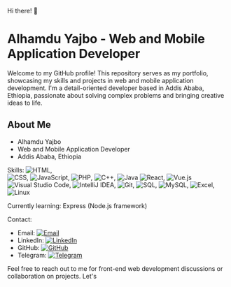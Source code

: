 Hi there! 👋

# Alhamdu Yajbo - Web and Mobile Application Developer

Welcome to my GitHub profile! This repository serves as my portfolio, showcasing my skills and projects in web and mobile application development. I'm a detail-oriented developer based in Addis Ababa, Ethiopia, passionate about solving complex problems and bringing creative ideas to life.

## About Me

- Alhamdu Yajbo
- Web and Mobile Application Developer
- Addis Ababa, Ethiopia

Skills: 
![HTML](https://img.shields.io/badge/-HTML-E34F26?logo=html5&logoColor=white),  
![CSS](https://img.shields.io/badge/-CSS-1572B6?logo=css3&logoColor=white), 
![JavaScript](https://img.shields.io/badge/-JavaScript-F7DF1E?logo=javascript&logoColor=black), 
![PHP](https://img.shields.io/badge/-PHP-777BB4?logo=php&logoColor=white), 
![C++](https://img.shields.io/badge/-C++-00599C?logo=c%2B%2B&logoColor=white), 
![Java](https://img.shields.io/badge/-Java-007396?logo=java&logoColor=white)
![React](https://img.shields.io/badge/-React-61DAFB?logo=react&logoColor=black), 
![Vue.js](https://img.shields.io/badge/-Vue.js-4FC08D?logo=vue.js&logoColor=white)
![Visual Studio Code](https://img.shields.io/badge/-Visual_Studio_Code-007ACC?logo=visual-studio-code&logoColor=white), 
![IntelliJ IDEA](https://img.shields.io/badge/-IntelliJ_IDEA-000000?logo=intellij-idea&logoColor=white), 
![Git](https://img.shields.io/badge/-Git-F05032?logo=git&logoColor=white), 
![SQL](https://img.shields.io/badge/-SQL-4479A1?logo=sql&logoColor=white), 
![MySQL](https://img.shields.io/badge/-MySQL-4479A1?logo=mysql&logoColor=white), 
![Excel](https://img.shields.io/badge/-Excel-217346?logo=microsoft-excel&logoColor=white), 
![Linux](https://img.shields.io/badge/-Linux-FCC624?logo=linux&logoColor=black)

Currently learning: Express (Node.js framework)

Contact:
- Email: [![Email](https://img.shields.io/badge/Email-Message-blue?logo=email&style=social)](mailto:www.alex94lykam@gmail.com)
- LinkedIn: [![LinkedIn](https://img.shields.io/badge/LinkedIn-Connect-blue?logo=linkedin&style=social)](www.linkedin.com/in/alhamdu-yajbo-5aa8b821a)
- GitHub: [![GitHub](https://img.shields.io/badge/GitHub-Follow-black?logo=github&style=social)](https://github.com/Lykamopia)
- Telegram: [![Telegram](https://img.shields.io/badge/Telegram-Message-blue?logo=telegram&style=social)](https://t.me/alex94lykam)

Feel free to reach out to me for front-end web development discussions or collaboration on projects. Let's
